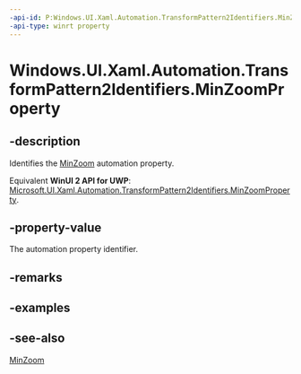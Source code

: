 ```yaml
---
-api-id: P:Windows.UI.Xaml.Automation.TransformPattern2Identifiers.MinZoomProperty
-api-type: winrt property
---
```


<!-- Property syntax
public Windows.UI.Xaml.Automation.AutomationProperty MinZoomProperty { get; }
-->

# Windows.UI.Xaml.Automation.TransformPattern2Identifiers.MinZoomProperty

## -description
Identifies the [MinZoom](../windows.ui.xaml.automation.provider/itransformprovider2_minzoom.md) automation property.

Equivalent **WinUI 2 API for UWP**: [Microsoft.UI.Xaml.Automation.TransformPattern2Identifiers.MinZoomProperty](/windows/winui/api/microsoft.ui.xaml.automation.transformpattern2identifiers.minzoomproperty).

## -property-value
The automation property identifier.

## -remarks

## -examples

## -see-also
[MinZoom](../windows.ui.xaml.automation.provider/itransformprovider2_minzoom.md)
